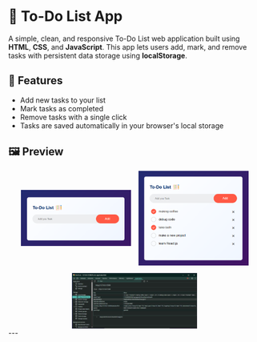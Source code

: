 # 📝 To-Do List App

A simple, clean, and responsive To-Do List web application built using **HTML**, **CSS**, and **JavaScript**. This app lets users add, mark, and remove tasks with persistent data storage using **localStorage**.

## 🚀 Features

- Add new tasks to your list
- Mark tasks as completed
- Remove tasks with a single click
- Tasks are saved automatically in your browser's local storage

## 🖼 Preview 

<div style="display: flex; gap: 15px; flex-wrap: wrap; justify-content: center; align-items: center;">
  <img src="look/blank.png" style="width: 220px;" />
  <img src="look/demo.png" style="width: 220px;" />
  <img src="look/storeData.png" style="width: 250px;" />
</div>
---



